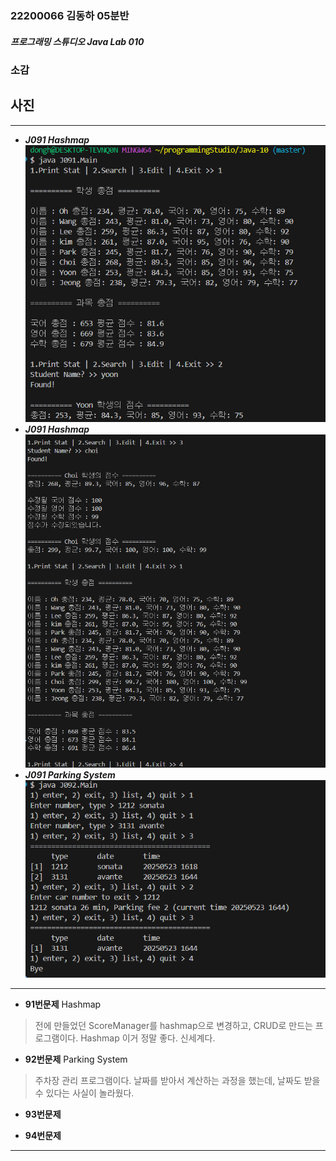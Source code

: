 ### 22200066 김동하 05분반

##### 프로그래밍 스튜디오 Java Lab 010

### 소감

## 사진

---
+ ___J091 Hashmap___
![J091](./Captures/J091-1.png)
+ ___J091 Hashmap___
![J091](./Captures/J091-2.png)
+ ___J091 Parking System___
![J092](./Captures/J092.png)

---

+ **91번문제** Hashmap
> 전에 만들었던 ScoreManager를 hashmap으로 변경하고, CRUD로 만드는 프로그램이다. Hashmap 이거 정말 좋다. 신세계다.

+ **92번문제** Parking System
> 주차장 관리 프로그램이다. 날짜를 받아서 계산하는 과정을 했는데, 날짜도 받을 수 있다는 사실이 놀라웠다.

+ **93번문제** 
> 

+ **94번문제** 
> 


---



